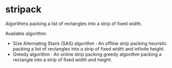 stripack
========

Algorithms packing a list of rectangles into a strip of fixed width. 

Available algorithm: 

* Size Alternating Stack (SAS) algorithm : An offline strip packing heuristic packing a list of rectangles into a strip of fixed width and infinite height. 
* Greedy algorithm : An online strip packing greedy algorithm packing a   rectangle into a strip of fixed width and height.



